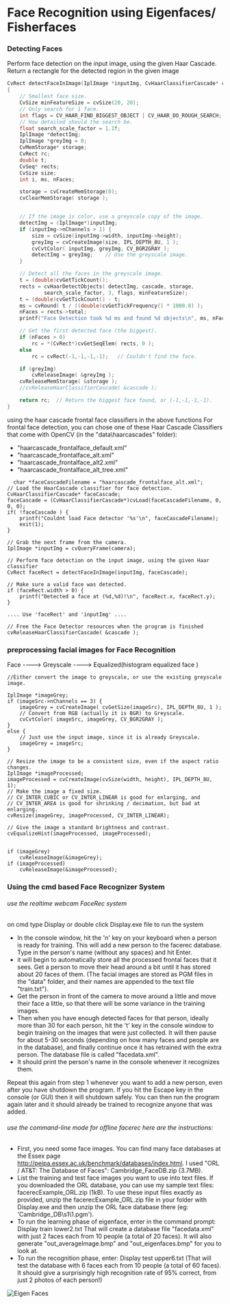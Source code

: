 # Face Recognition using Eigenfaces/  Fisherfaces


### Detecting Faces  
Perform face detection on the input image, using the given Haar Cascade.
 Return a rectangle for the detected region in the given image


```C++ 
CvRect detectFaceInImage(IplImage *inputImg, CvHaarClassifierCascade* cascade)
{
	// Smallest face size.
	CvSize minFeatureSize = cvSize(20, 20);
	// Only search for 1 face.
	int flags = CV_HAAR_FIND_BIGGEST_OBJECT | CV_HAAR_DO_ROUGH_SEARCH;
	// How detailed should the search be.
	float search_scale_factor = 1.1f;
	IplImage *detectImg;
	IplImage *greyImg = 0;
	CvMemStorage* storage;
	CvRect rc;
	double t;
	CvSeq* rects;
	CvSize size;
	int i, ms, nFaces;

	storage = cvCreateMemStorage(0);
	cvClearMemStorage( storage );


	// If the image is color, use a greyscale copy of the image.
	detectImg = (IplImage*)inputImg;
	if (inputImg->nChannels > 1) {
		size = cvSize(inputImg->width, inputImg->height);
		greyImg = cvCreateImage(size, IPL_DEPTH_8U, 1 );
		cvCvtColor( inputImg, greyImg, CV_BGR2GRAY );
		detectImg = greyImg;	// Use the greyscale image.
	}

	// Detect all the faces in the greyscale image.
	t = (double)cvGetTickCount();
	rects = cvHaarDetectObjects( detectImg, cascade, storage,
			search_scale_factor, 3, flags, minFeatureSize);
	t = (double)cvGetTickCount() - t;
	ms = cvRound( t / ((double)cvGetTickFrequency() * 1000.0) );
	nFaces = rects->total;
	printf("Face Detection took %d ms and found %d objects\n", ms, nFaces);

	// Get the first detected face (the biggest).
	if (nFaces > 0)
		rc = *(CvRect*)cvGetSeqElem( rects, 0 );
	else
		rc = cvRect(-1,-1,-1,-1);	// Couldn't find the face.

	if (greyImg)
		cvReleaseImage( &greyImg );
	cvReleaseMemStorage( &storage );
	//cvReleaseHaarClassifierCascade( &cascade );

	return rc;	// Return the biggest face found, or (-1,-1,-1,-1).
}
```
using the haar cascade frontal face  classifiers in the above functions 
For frontal face detection, you can chose one of these Haar Cascade Classifiers that come with OpenCV (in the "data\haarcascades\" folder):
* "haarcascade_frontalface_default.xml"
* "haarcascade_frontalface_alt.xml"
* "haarcascade_frontalface_alt2.xml"
* "haarcascade_frontalface_alt_tree.xml"

```{
  char *faceCascadeFilename = "haarcascade_frontalface_alt.xml";
// Load the HaarCascade classifier for face detection.
CvHaarClassifierCascade* faceCascade;
faceCascade = (CvHaarClassifierCascade*)cvLoad(faceCascadeFilename, 0, 0, 0);
if( !faceCascade ) {
	printf("Couldnt load Face detector '%s'\n", faceCascadeFilename);
	exit(1);
}

// Grab the next frame from the camera.
IplImage *inputImg = cvQueryFrame(camera);

// Perform face detection on the input image, using the given Haar classifier
CvRect faceRect = detectFaceInImage(inputImg, faceCascade);

// Make sure a valid face was detected.
if (faceRect.width > 0) {
	printf("Detected a face at (%d,%d)!\n", faceRect.x, faceRect.y);
}

.... Use 'faceRect' and 'inputImg' ....

// Free the Face Detector resources when the program is finished
cvReleaseHaarClassifierCascade( &cascade );

```


###  preprocessing  facial images for Face Recognition



Face ----> Greyscale ----> Equalized(histogram equalized face )




```code
//Either convert the image to greyscale, or use the existing greyscale image.

IplImage *imageGrey;
if (imageSrc->nChannels == 3) {
	imageGrey = cvCreateImage( cvGetSize(imageSrc), IPL_DEPTH_8U, 1 );
	// Convert from RGB (actually it is BGR) to Greyscale.
	cvCvtColor( imageSrc, imageGrey, CV_BGR2GRAY );
}
else {
	// Just use the input image, since it is already Greyscale.
	imageGrey = imageSrc;
}

// Resize the image to be a consistent size, even if the aspect ratio changes.
IplImage *imageProcessed;
imageProcessed = cvCreateImage(cvSize(width, height), IPL_DEPTH_8U, 1);
// Make the image a fixed size.
// CV_INTER_CUBIC or CV_INTER_LINEAR is good for enlarging, and
// CV_INTER_AREA is good for shrinking / decimation, but bad at enlarging.
cvResize(imageGrey, imageProcessed, CV_INTER_LINEAR);

// Give the image a standard brightness and contrast.
cvEqualizeHist(imageProcessed, imageProcessed);


if (imageGrey)
	cvReleaseImage(&imageGrey);
if (imageProcessed)
	cvReleaseImage(&imageProcessed);

```

### Using the  cmd based Face Recognizer System



###### use the realtime webcam FaceRec system
on cmd type Display or double click Display.exe file to run the system 

* In the console window, hit the 'n' key on your keyboard when a person is ready for training. This will add a new person to the facerec database. Type in the person's name (without any spaces) and hit Enter.
* it will begin to automatically store all the processed frontal faces that it sees. Get a person to move their head around a bit until it has stored about 20 faces of them. (The facial images are stored as PGM files in the "data" folder, and their names are appended to the text file "train.txt").
* Get the person in front of the camera to move around a little and move their face a little, so that there will be some variance in the training images.
* Then when you have enough detected faces for that person, ideally more than 30 for each person, hit the 't' key in the console window to begin training on the images that were just collected. It will then pause for about 5-30 seconds (depending on how many faces and people are in the database), and finally continue once it has retrained with the extra person. The database file is called "facedata.xml".
* It should print the person's name in the console whenever it recognizes them.

Repeat this again from step 1 whenever you want to add a new person, even after you have shutdown the program.
If you hit the Escape key in the console (or GUI) then it will shutdown safely. You can then run the program again later and it should already be trained to recognize anyone that was added.

######   use the command-line mode for offline facerec here are the instructions: 
* First, you need some face images. You can find many face databases at the Essex page http://peipa.essex.ac.uk/benchmark/databases/index.html. I used "ORL / AT&T: The Database of Faces": Cambridge_FaceDB.zip (3.7MB).
* List the training and test face images you want to use into text files. If you downloaded the ORL database, you can use my sample text files: facerecExample_ORL.zip (1kB). To use these input files exactly as provided, unzip the facerecExample_ORL.zip file in your folder with Display.exe and then unzip the ORL face database there (eg: 'Cambridge_DB\s1\1.pgm').
* To run the learning phase of eigenface, enter in the command prompt: 
  	Display train lower2.txt 
     That will create a database file "facedata.xml" with just 2 faces each from 10       people (a total of 20 faces). It will also generate "out_averageImage.bmp" and      "out_eigenfaces.bmp" for you to look at.
*  To run the recognition phase, enter: 
  	Display test upper6.txt 
(That will test the database with 6 faces each from 10 people (a total of 60 faces). 
It should give a surprisingly high recognition rate of 95% correct, from just 2 photos of each person!)





![Eigen Faces](https://raw.githubusercontent.com/rishabhsixfeet/FaceRecognizer/master/out_eigenfaces.bmp)